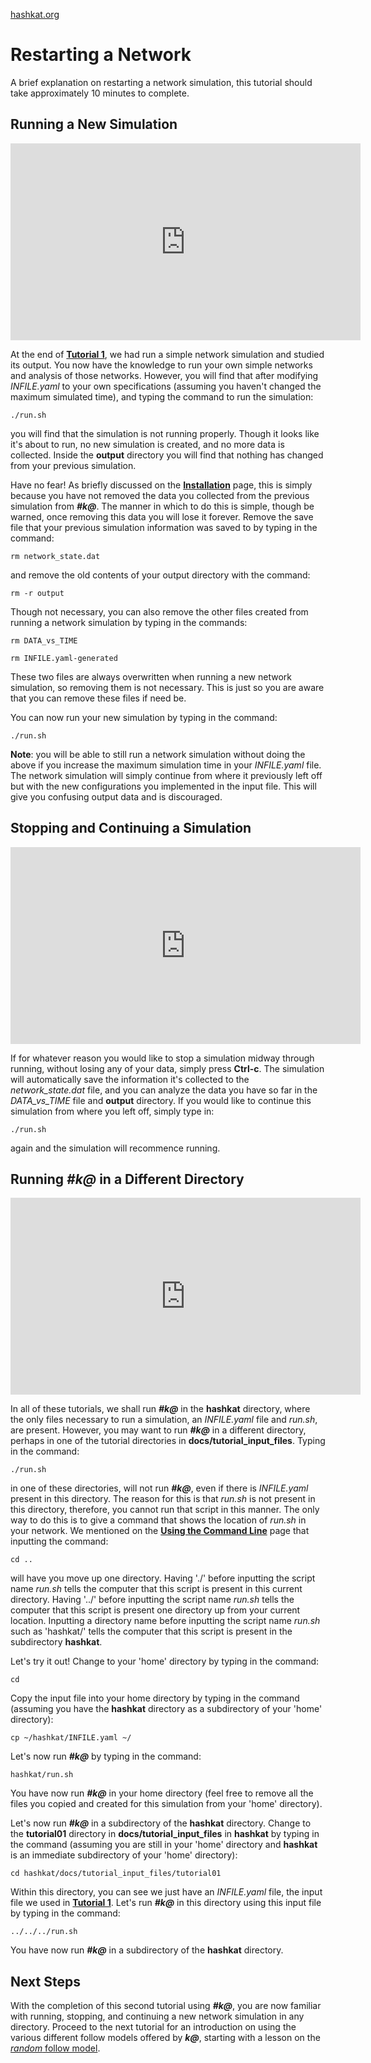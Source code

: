 [hashkat.org](http://hashkat.org)

# Restarting a Network

A brief explanation on restarting a network simulation, this tutorial should take approximately 10 minutes to complete.

## Running a New Simulation

<center>
<iframe width="560" height="315" src="https://www.youtube.com/embed/EmRJel-eGmw" frameborder="0" allowfullscreen></iframe>
</center>

At the end of [**Tutorial 1**](http://docs.hashkat.org/en/latest/tutorial01/), we had run a simple network simulation and studied its output. You now have the knowledge to run your own simple networks and analysis of those networks. However, you will find that after modifying *INFILE.yaml* to your own specifications (assuming you haven't changed the maximum simulated time), and typing the command to run the simulation:

`./run.sh`

you will find that the simulation is not running properly. Though it looks like it's about to run, no new simulation is created, and no more data is collected. Inside the **output** directory you will find that nothing has changed from your previous simulation.

Have no fear! As briefly discussed on the [**Installation**](http://docs.hashkat.org/en/latest/installation/) page, this is simply because you have not removed the data you collected from the previous simulation from ***#k@***. The manner in which to do this is simple, though be warned, once removing this data you will lose it forever. Remove the save file that your previous simulation information was saved to by typing in the command:

`rm network_state.dat`

and remove the old contents of your output directory with the command:

`rm -r output`

Though not necessary, you can also remove the other files created from running a network simulation by typing in the commands:

`rm DATA_vs_TIME`

`rm INFILE.yaml-generated`

These two files are always overwritten when running a new network simulation, so removing them is not necessary. This is just so you are aware that you can remove these files if need be.

You can now run your new simulation by typing in the command:

`./run.sh`

**Note**: you will be able to still run a network simulation without doing the above if you increase the maximum simulation time in your *INFILE.yaml* file. The network simulation will simply continue from where it previously left off but with the new configurations you implemented in the input file. This will give you confusing output data and is discouraged.

## Stopping and Continuing a Simulation

<center>
<iframe width="560" height="315" src="https://www.youtube.com/embed/-gQ52JW2s-Y" frameborder="0" allowfullscreen></iframe>
</center>

If for whatever reason you would like to stop a simulation midway through running, without losing any of your data, simply press **Ctrl-c**. The simulation will automatically save the information it's collected to the *network_state.dat* file, and you can analyze the data you have so far in the *DATA_vs_TIME* file and **output** directory. If you would like to continue this simulation from where you left off, simply type in:

`./run.sh`

again and the simulation will recommence running.

## Running ***#k@*** in a Different Directory

<center>
<iframe width="560" height="315" src="https://www.youtube.com/embed/x8RWQmAduHE" frameborder="0" allowfullscreen></iframe>
</center>

In all of these tutorials, we shall run ***#k@*** in the **hashkat** directory, where the only files necessary to run a simulation, an *INFILE.yaml* file and *run.sh*, are present. However, you may want to run ***#k@*** in a different directory, perhaps in one of the tutorial directories in **docs/tutorial_input_files**. Typing in the command:

`./run.sh`

in one of these directories, will not run ***#k@***, even if there is *INFILE.yaml* present in this directory. The reason for this is that *run.sh* is not present in this directory, therefore, you cannot run that script in this manner. The only way to do this is to give a command that shows the location of *run.sh* in your network. We mentioned on the [**Using the Command Line**](http://docs.hashkat.org/en/latest/commandline/) page that inputting the command:

`cd ..`

will have you move up one directory. Having './' before inputting the script name *run.sh* tells the computer that this script is present in this current directory. Having '../' before inputting the script name *run.sh* tells the computer that this script is present one directory up from your current location. Inputting a directory name before inputting the script name *run.sh* such as 'hashkat/' tells the computer that this script is present in the subdirectory **hashkat**.

Let's try it out! Change to your 'home' directory by typing in the command:

`cd`

Copy the input file into your home directory by typing in the command (assuming you have the **hashkat** directory as a subdirectory of your 'home' directory):

`cp ~/hashkat/INFILE.yaml ~/`

Let's now run ***#k@*** by typing in the command:

`hashkat/run.sh`

You have now run ***#k@*** in your home directory (feel free to remove all the files you copied and created for this simulation from your 'home' directory).

Let's now run ***#k@*** in a subdirectory of the **hashkat** directory. Change to the **tutorial01** directory in **docs/tutorial_input_files** in **hashkat** by typing in the command (assuming you are still in your 'home' directory and **hashkat** is an immediate subdirectory of your 'home' directory):

`cd hashkat/docs/tutorial_input_files/tutorial01`

Within this directory, you can see we just have an *INFILE.yaml* file, the input file we used in [**Tutorial 1**](https://github.com/hashkat/hashkat/blob/master/docs/tutorial_input_files/tutorial01/INFILE.yaml). Let's run ***#k@*** in this directory using this input file by typing in the command:

`../../../run.sh`

You have now run ***#k@*** in a subdirectory of the **hashkat** directory.

## Next Steps

With the completion of this second tutorial using ***#k@***, you are now familiar with running, stopping, and continuing a new network simulation in any directory. Proceed to the next tutorial for an introduction on using the various different follow models offered by ***k@***, starting with a lesson on the [*random* follow model](http://docs.hashkat.org/en/latest/tutorial03/).